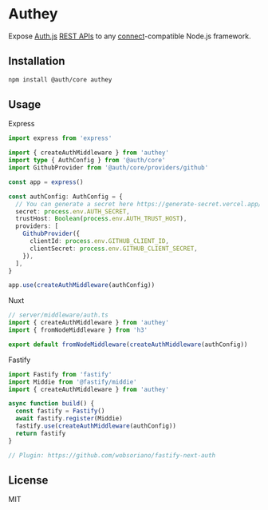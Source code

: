 # Authey

Expose [Auth.js](https://authjs.dev/) [REST APIs](https://authjs.dev/reference/rest-api) to any [connect](https://github.com/senchalabs/connect)-compatible Node.js framework.

## Installation

```bash
npm install @auth/core authey
```

## Usage

Express

```ts
import express from 'express'

import { createAuthMiddleware } from 'authey'
import type { AuthConfig } from '@auth/core'
import GithubProvider from '@auth/core/providers/github'

const app = express()

const authConfig: AuthConfig = {
  // You can generate a secret here https://generate-secret.vercel.app/32
  secret: process.env.AUTH_SECRET,
  trustHost: Boolean(process.env.AUTH_TRUST_HOST),
  providers: [
    GithubProvider({
      clientId: process.env.GITHUB_CLIENT_ID,
      clientSecret: process.env.GITHUB_CLIENT_SECRET,
    }),
  ],
}

app.use(createAuthMiddleware(authConfig))
```

Nuxt

```ts
// server/middleware/auth.ts
import { createAuthMiddleware } from 'authey'
import { fromNodeMiddleware } from 'h3'

export default fromNodeMiddleware(createAuthMiddleware(authConfig))
```

Fastify

```ts
import Fastify from 'fastify'
import Middie from '@fastify/middie'
import { createAuthMiddleware } from 'authey'

async function build() {
  const fastify = Fastify()
  await fastify.register(Middie)
  fastify.use(createAuthMiddleware(authConfig))
  return fastify
}

// Plugin: https://github.com/wobsoriano/fastify-next-auth
```

## License

MIT
